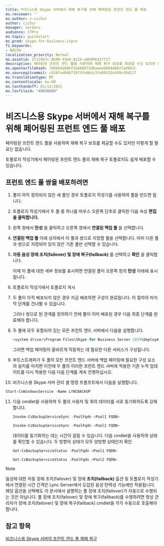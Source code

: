 ```yaml
---
title: 비즈니스용 Skype 서버에서 재해 복구를 위해 페어링된 프런트 엔드 풀 배포
ms.reviewer: ''
ms.author: v-cichur
author: cichur
manager: serdars
audience: ITPro
ms.topic: quickstart
ms.prod: skype-for-business-itpro
f1.keywords:
- NOCSH
localization_priority: Normal
ms.assetid: 2f12467c-8b90-43e6-831b-a0b096427f17
description: 페어링된 프런트 엔드 풀을 사용하여 재해 복구 보호를 제공할 수도 있지만 이렇게 할 필요는 없습니다.
ms.openlocfilehash: 7d066de60bf3ab98d73d8aeee08044803fad983c
ms.sourcegitcommit: c528fad9db719f3fa96dc3fa99332a349cd9d317
ms.translationtype: MT
ms.contentlocale: ko-KR
ms.lasthandoff: 01/12/2021
ms.locfileid: "49830608"
---
```

# <a name="deploy-paired-front-end-pools-for-disaster-recovery-in-skype-for-business-server"></a>비즈니스용 Skype 서버에서 재해 복구를 위해 페어링된 프런트 엔드 풀 배포
 
페어링된 프런트 엔드 풀을 사용하여 재해 복구 보호를 제공할 수도 있지만 이렇게 할 필요는 없습니다.
  
토폴로지 작성기에서 페어링된 프런트 엔드 풀의 재해 복구 토폴로지도 쉽게 배포할 수 있습니다. 
  
## <a name="to-deploy-a-pair-of-front-end-pools"></a>프런트 엔드 풀 쌍을 배포하려면

1. 풀이 아직 정의되지 않은 새 풀인 경우 토폴로지 작성기를 사용하여 풀을 만드면 됩니다.
    
2. 토폴로지 작성기에서 두 풀 중 하나를 마우스 오른쪽 단추로 클릭한 다음 속성 **편집을 클릭합니다.**
    
3. 왼쪽 창에서 **탄성** 을 클릭하고 오른쪽 창에서 **연결된 백업 풀** 을 선택합니다.
    
4. **연결된 백업 풀** 아래 상자에서 이 풀과 쌍으로 지정할 풀을 선택합니다. 이미 다른 풀과 쌍으로 지정되어 있지 않은 기존 풀만 선택할 수 있습니다.
    
5. **자동 음성 장애 조치(failover) 및 장애 복구(failback)** 를 선택하고 **확인** 을 클릭합니다.
    
    이제 이 풀에 대한 세부 정보를 표시하면 연결된 풀이 오른쪽 창의 **탄성** 아래에 표시됩니다. 
    
6. 토폴로지 작성기에서 토폴로지 게시
    
7. 두 풀이 아직 배포되지 않은 경우 지금 배포하면 구성이 완료됩니다. 이 절차의 마지막 단계를 건너뛸 수 있습니다.
    
    그러나 쌍으로 된 관계를 정의하기 전에 풀이 이미 배포된 경우 다음 최종 단계를 완료해야 합니다.
    
8. 두 풀에 모두 포함되어 있는 모든 프런트 엔드 서버에서 다음을 실행합니다.
    
   ```powershell
   <system drive>\Program Files\Skype for Business Server 2019\Deployment\Bootstrapper.exe 
   ```

    그러면 백업 페어링이 올바르게 작동하는 데 필요한 다른 서비스가 구성됩니다.
    
9. 부트스트래퍼가 두 풀의 모든 프런트 엔드 서버에 백업 페어링에 필요한 구성 요소의 설치를 마치면 이전에 두 풀의 이러한 프런트 엔드 서버에 적용한 기존 누적 업데이트를 다시 적용한 다음 다음 단계를 계속 진행하십시오.

10. 비즈니스용 Skype 서버 관리 셸 명령 프롬프트에서 다음을 실행합니다. 
    
   ```powershell
   Start-CsWindowsService -Name LYNCBACKUP
   ```

11. 다음 cmdlet을 사용하여 두 풀의 사용자 및 회의 데이터를 서로 동기화하도록 강제합니다.
    
    ```powershell
    Invoke-CsBackupServiceSync -PoolFqdn <Pool1 FQDN>
    ```

    ```powershell
    Invoke-CsBackupServiceSync -PoolFqdn <Pool2 FQDN>
    ```

    데이터를 동기화하는 데는 시간이 걸릴 수 있습니다. 다음 cmdlet을 사용하여 상태를 확인할 수 있습니다. 두 방향의 상태가 모두 양방향 상태인지 확인
    
    ```powershell
    Get-CsBackupServiceStatus -PoolFqdn <Pool1 FQDN>
    ```

    ```powershell
    Get-CsBackupServiceStatus -PoolFqdn <Pool2 FQDN>
    ```

> [!NOTE]
> 음성에 대한 자동 장애 조치(failover) 및 장애 **조치(failback)** 옵션 및 토폴로지 작성기에서 연결된 시간 간격은 Lync Server에서 도입된 음성 탄력성 기능에만 적용됩니다. 해당 옵션을 선택해도 이 문서에서 설명하는 풀 장애 조치(failover)가 자동으로 수행되는 것은 아닙니다. 풀 장애 조치(failover) 및 장애 복구(failback)를 수행하려면 항상 관리자가 장애 조치(failover) 및 장애 복구(failback) cmdlet을 각각 수동으로 호출해야 합니다.
  
## <a name="see-also"></a>참고 항목

[비즈니스용 Skype 서버의 프런트 엔드 풀 재해 복구](../../plan-your-deployment/high-availability-and-disaster-recovery/disaster-recovery.md)
